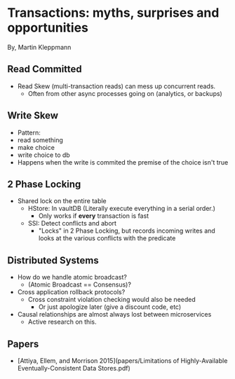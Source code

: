 # Transactions: myths, surprises and opportunities

By, Martin Kleppmann

## Read Committed

- Read Skew (multi-transaction reads) can mess up concurrent reads.
  - Often from other async processes going on (analytics, or backups)

## Write Skew

- Pattern:
 - read something
 - make choice
 - write choice to db
- Happens when the write is commited the premise of the choice isn't true

## 2 Phase Locking

- Shared lock on the entire table
  - HStore: In vaultDB (Literally execute everything in a serial order.)
    - Only works if **every** transaction is fast
  - SSI: Detect conflicts and abort
    - "Locks" in 2 Phase Locking, but records incoming writes and looks at the various conflicts with the predicate

## Distributed Systems

- How do we handle atomic broadcast?
  - (Atomic Broadcast == Consensus)?
- Cross application rollback protocols?
  - Cross constraint violation checking would also be needed
    - Or just apologize later (give a discount code, etc)
- Causal relationships are almost always lost between microservices
  - Active research on this.

## Papers

- [Attiya, Ellem, and Morrison 2015](papers/Limitations of Highly-Available Eventually-Consistent Data Stores.pdf)
